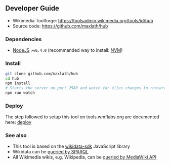 
## Developer Guide

* Wikimedia Toolforge: https://toolsadmin.wikimedia.org/tools/id/hub
* Source code: https://github.com/maxlath/hub

### Dependencies
* [NodeJS](https://nodejs.org) `>v6.4.0` (recommanded way to install: [NVM](https://github.com/creationix/nvm))

### Install
```sh
git clone github.com/maxlath/hub
cd hub
npm install
# Starts the server on port 2580 and watch for files changes to restart
npm run watch
```

### Deploy
The step followed to setup this tool on tools.wmflabs.org are documented here: [deploy](https://github.com/maxlath/hub/blob/master/docs/deploy.md)

### See also

* This tool is based on the [wikidata-sdk](https://github.com/maxlath/wikidata-sdk) JavaScript library
* Wikidata can be [queried by SPARQL](http://query.wikidata.org/)
* All Wikimedia wikis, e.g. Wikipedia, can be [queried by MediaWiki API](https://en.wikipedia.org/w/api.php)

